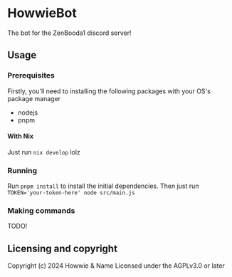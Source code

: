 # HowwieBot

The bot for the ZenBooda1 discord server!

## Usage

### Prerequisites

Firstly, you'll need to installing the following packages with your OS's package manager

- nodejs
- pnpm

#### With Nix

Just run `nix develop` lolz

### Running

Run `pnpm install` to install the initial dependencies.
Then just run `TOKEN='your-token-here' node src/main.js`

### Making commands

TODO!

## Licensing and copyright

Copyright (c) 2024 Howwie & Name
Licensed under the AGPLv3.0 or later
